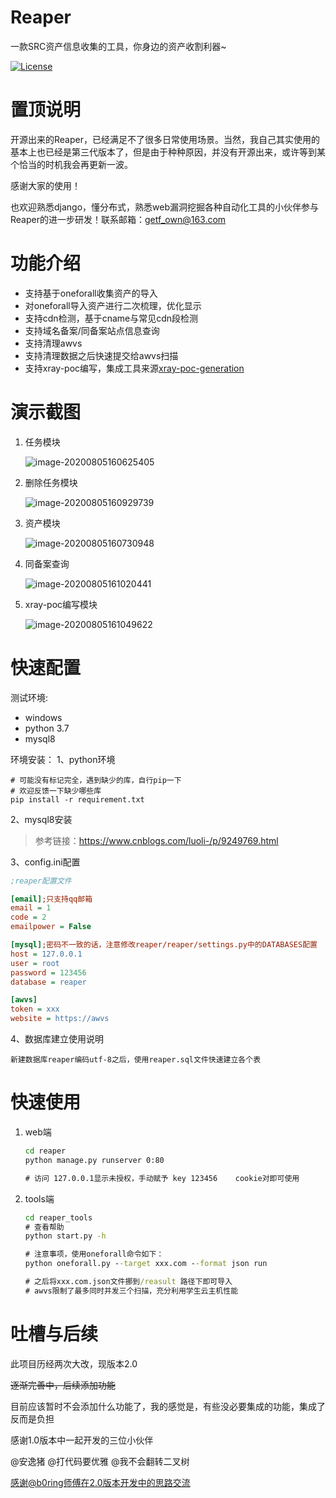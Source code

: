 # Reaper

一款SRC资产信息收集的工具，你身边的资产收割利器~

[![License](D:%5CGitHub%5CReaper%5Clicense-Apache%202-green.svg)](https://www.apache.org/licenses/LICENSE-2.0)   
# 置顶说明

开源出来的Reaper，已经满足不了很多日常使用场景。当然，我自己其实使用的基本上也已经是第三代版本了，但是由于种种原因，并没有开源出来，或许等到某个恰当的时机我会再更新一波。



感谢大家的使用！

也欢迎熟悉django，懂分布式，熟悉web漏洞挖掘各种自动化工具的小伙伴参与Reaper的进一步研发！联系邮箱：getf_own@163.com

# 功能介绍

- 支持基于oneforall收集资产的导入
- 对oneforall导入资产进行二次梳理，优化显示
- 支持cdn检测，基于cname与常见cdn段检测
- 支持域名备案/同备案站点信息查询
- 支持清理awvs
- 支持清理数据之后快速提交给awvs扫描
- 支持xray-poc编写，集成工具来源[xray-poc-generation](https://github.com/phith0n/xray-poc-generation)

# 演示截图

1. 任务模块

   ![image-20200805160625405](./img/image-20200805160625405.png)

2. 删除任务模块

   ![image-20200805160929739](./img/image-20200805160929739.png)

3. 资产模块

   ![image-20200805160730948](./img/image-20200805160730948.png)

4. 同备案查询

   ![image-20200805161020441](./img/image-20200805161020441.png)

5. xray-poc编写模块

   ![image-20200805161049622](./img/image-20200805161049622.png)

# 快速配置

测试环境:
- windows
- python 3.7
- mysql8

环境安装：
1、python环境

```
# 可能没有标记完全，遇到缺少的库，自行pip一下
# 欢迎反馈一下缺少哪些库
pip install -r requirement.txt
```
2、mysql8安装

> 参考链接：https://www.cnblogs.com/luoli-/p/9249769.html

3、config.ini配置

```ini
;reaper配置文件

[email];只支持qq邮箱
email = 1
code = 2
emailpower = False

[mysql];密码不一致的话，注意修改reaper/reaper/settings.py中的DATABASES配置
host = 127.0.0.1
user = root
password = 123456
database = reaper

[awvs]
token = xxx
website = https://awvs
```
4、数据库建立使用说明

```
新建数据库reaper编码utf-8之后，使用reaper.sql文件快速建立各个表
```

# 快速使用

1. web端

   ```cmd
   cd reaper
   python manage.py runserver 0:80
   
   # 访问 127.0.0.1显示未授权，手动赋予 key 123456    cookie对即可使用
   ```

2. tools端

   ```cmd
   cd reaper_tools
   # 查看帮助
   python start.py -h
   
   # 注意事项，使用oneforall命令如下：
   python oneforall.py --target xxx.com --format json run
   
   # 之后将xxx.com.json文件挪到/reasult 路径下即可导入
   # awvs限制了最多同时并发三个扫描，充分利用学生云主机性能
   ```

   
   


# 吐槽与后续

此项目历经两次大改，现版本2.0

~~逐渐完善中，后续添加功能~~

目前应该暂时不会添加什么功能了，我的感觉是，有些没必要集成的功能，集成了反而是负担







感谢1.0版本中一起开发的三位小伙伴

@安逸猪 @打代码要优雅 @我不会翻转二叉树

感谢@b0ring师傅在2.0版本开发中的思路交流

